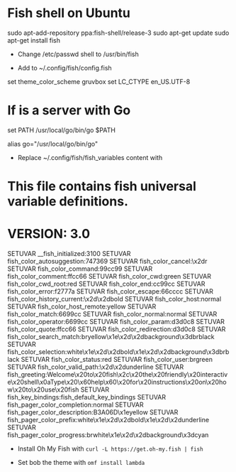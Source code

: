 # Fish shell on Ubuntu

sudo apt-add-repository ppa:fish-shell/release-3
sudo apt-get update
sudo apt-get install fish

- Change /etc/passwd shell to /usr/bin/fish

- Add to ~/.config/fish/config.fish

set theme_color_scheme gruvbox
set LC_CTYPE en_US.UTF-8

# If is a server with Go
set PATH /usr/local/go/bin/go $PATH

alias go="/usr/local/go/bin/go"

- Replace ~/.config/fish/fish_variables content with

# This file contains fish universal variable definitions.
# VERSION: 3.0
SETUVAR __fish_initialized:3100
SETUVAR fish_color_autosuggestion:747369
SETUVAR fish_color_cancel:\x2dr
SETUVAR fish_color_command:99cc99
SETUVAR fish_color_comment:ffcc66
SETUVAR fish_color_cwd:green
SETUVAR fish_color_cwd_root:red
SETUVAR fish_color_end:cc99cc
SETUVAR fish_color_error:f2777a
SETUVAR fish_color_escape:66cccc
SETUVAR fish_color_history_current:\x2d\x2dbold
SETUVAR fish_color_host:normal
SETUVAR fish_color_host_remote:yellow
SETUVAR fish_color_match:6699cc
SETUVAR fish_color_normal:normal
SETUVAR fish_color_operator:6699cc
SETUVAR fish_color_param:d3d0c8
SETUVAR fish_color_quote:ffcc66
SETUVAR fish_color_redirection:d3d0c8
SETUVAR fish_color_search_match:bryellow\x1e\x2d\x2dbackground\x3dbrblack
SETUVAR fish_color_selection:white\x1e\x2d\x2dbold\x1e\x2d\x2dbackground\x3dbrblack
SETUVAR fish_color_status:red
SETUVAR fish_color_user:brgreen
SETUVAR fish_color_valid_path:\x2d\x2dunderline
SETUVAR fish_greeting:Welcome\x20to\x20fish\x2c\x20the\x20friendly\x20interactive\x20shell\x0aType\x20\x60help\x60\x20for\x20instructions\x20on\x20how\x20to\x20use\x20fish
SETUVAR fish_key_bindings:fish_default_key_bindings
SETUVAR fish_pager_color_completion:normal
SETUVAR fish_pager_color_description:B3A06D\x1eyellow
SETUVAR fish_pager_color_prefix:white\x1e\x2d\x2dbold\x1e\x2d\x2dunderline
SETUVAR fish_pager_color_progress:brwhite\x1e\x2d\x2dbackground\x3dcyan






- Install Oh My Fish with `curl -L https://get.oh-my.fish | fish`

- Set bob the theme with `omf install lambda`

